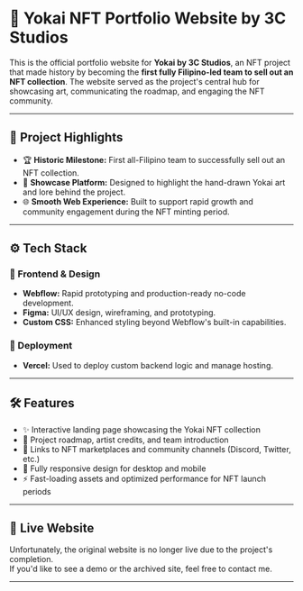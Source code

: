 # 👹 Yokai NFT Portfolio Website by 3C Studios

This is the official portfolio website for **Yokai by 3C Studios**, an NFT project that made history by becoming the **first fully Filipino-led team to sell out an NFT collection**. The website served as the project's central hub for showcasing art, communicating the roadmap, and engaging the NFT community.

---

## 🌟 Project Highlights

- 🏆 **Historic Milestone:** First all-Filipino team to successfully sell out an NFT collection.
- 🎨 **Showcase Platform:** Designed to highlight the hand-drawn Yokai art and lore behind the project.
- 🌐 **Smooth Web Experience:** Built to support rapid growth and community engagement during the NFT minting period.

---

## ⚙️ Tech Stack

### 🎨 Frontend & Design
- **Webflow:** Rapid prototyping and production-ready no-code development.
- **Figma:** UI/UX design, wireframing, and prototyping.
- **Custom CSS:** Enhanced styling beyond Webflow's built-in capabilities.

### 🚀 Deployment
- **Vercel:** Used to deploy custom backend logic and manage hosting.

---

## 🛠️ Features

- ✨ Interactive landing page showcasing the Yokai NFT collection
- 📜 Project roadmap, artist credits, and team introduction
- 🔗 Links to NFT marketplaces and community channels (Discord, Twitter, etc.)
- 📱 Fully responsive design for desktop and mobile
- ⚡ Fast-loading assets and optimized performance for NFT launch periods

---

## 🔗 Live Website

Unfortunately, the original website is no longer live due to the project's completion.  
If you'd like to see a demo or the archived site, feel free to contact me.

---
